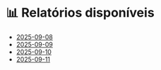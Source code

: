 # 📊 Relatórios disponíveis

- [2025-09-08](2025-09-08.md)
- [2025-09-09](2025-09-09.md)
- [2025-09-10](2025-09-10.md)
- [2025-09-11](2025-09-11.md)